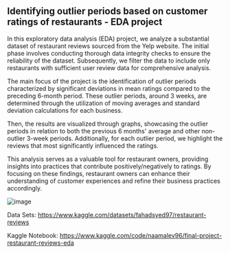 ## Identifying outlier periods based on customer ratings of restaurants - EDA project
In this exploratory data analysis (EDA) project, we analyze a substantial dataset of restaurant reviews sourced from the Yelp website. The initial phase involves conducting thorough data integrity checks to ensure the reliability of the dataset. Subsequently, we filter the data to include only restaurants with sufficient user review data for comprehensive analysis.

The main focus of the project is the identification of outlier periods characterized by significant deviations in mean ratings compared to the preceding 6-month period. These outlier periods, around 3 weeks, are determined through the utilization of moving averages and standard deviation calculations for each business.

Then, the results are visualized through graphs, showcasing the outlier periods in relation to both the previous 6 months' average and other non-outlier 3-week periods. Additionally, for each outlier period, we highlight the reviews that most significantly influenced the ratings.

This analysis serves as a valuable tool for restaurant owners, providing insights into practices that contribute positively/negatively to ratings. By focusing on these findings, restaurant owners can enhance their understanding of customer experiences and refine their business practices accordingly.

![image](https://github.com/NaamaLev/tovtech-restaurent-reviews-eda/assets/23430686/c6a0c5d6-8e5b-4aad-b006-41201f94369a)

Data Sets: https://www.kaggle.com/datasets/fahadsyed97/restaurant-reviews

Kaggle Notebook: https://www.kaggle.com/code/naamalev96/final-project-restaurant-reviews-eda

